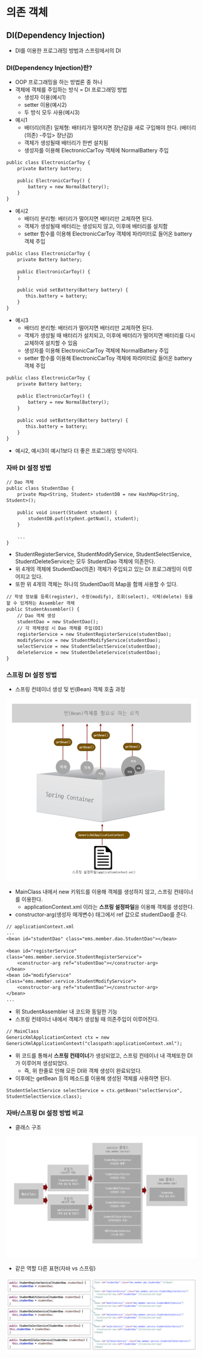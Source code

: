 의존 객체
=======

## DI(Dependency Injection)
* DI를 이용한 프로그래밍 방법과 스프링에서의 DI
### DI(Dependency Injection)란?
* OOP 프로그래밍을 하는 방법론 중 하나
* 객체에 객체를 주입하는 방식 = DI 프로그래밍 방법
    - 생성자 이용(예시1)
    - setter 이용(예시2)
    - 두 방식 모두 사용(예시3)
* 예시1
    - 배터리(의존) 일체형: 배터리가 떨어지면 장난감을 새로 구입해야 한다. (배터리(의존) -주입> 장난감)
    - 객체가 생성될때 배터리가 한번 설치됨
    - 생성자를 이용해 ElectronicCarToy 객체에 NormalBattery 주입
```
public class ElectronicCarToy {
    private Battery battery;
    
    public ElectronicCarToy() {
        battery = new NormalBattery();
    }
}
```
* 예시2
    - 배터리 분리형: 배터리가 떨어지면 배터리만 교체하면 된다.
    - 객체가 생성될때 배터리는 생성되지 않고, 이후에 배터리를 설치함
    - setter 함수를 이용해 ElectronicCarToy 객체에 파라미터로 들어온 battery 객체 주입
 ```
 public class ElectronicCarToy {
     private Battery battery;
     
     public ElectronicCarToy() {
     }
     
     public void setBattery(Battery battery) {
        this.battery = battery;
     }
 }
 ```   
* 예시3
    - 배터리 분리형: 배터리가 떨어지면 배터리만 교체하면 된다.
    - 객체가 생성될 때 배터리가 설치되고, 이후에 배터리가 떨어지면 배터리를 다시 교체하여 설치할 수 있음
    - 생성자를 이용해 ElectronicCarToy 객체에 NormalBattery 주입
    - setter 함수를 이용해 ElectronicCarToy 객체에 파라미터로 들어온 battery 객체 주입
 ```
 public class ElectronicCarToy {
     private Battery battery;
     
     public ElectronicCarToy() {
         battery = new NormalBattery();
     }
     
     public void setBattery(Battery battery) {
        this.battery = battery;
     }
 }
 ```
 * 예시2, 예시3이 예시1보다 더 좋은 프로그래밍 방식이다.
  
### 자바 DI 설정 방법
```
// Dao 객체
public class StudentDao {
    private Map<String, Student> studentDB = new HashMap<String, Student>();
    
    public void insert(Student student) {
        studentDB.put(stydent.getNum(), student);
    }
    
    ...
}
```
* StudentRegisterService, StudentModifyService, StudentSelectService, StudentDeleteService는 모두 StudentDao 객체에 의존한다.
* 위 4개의 객체에 StudentDao(의존) 객체가 주입되고 있는 DI 프로그래밍이 이루어지고 있다.
* 또한 위 4개의 객체는 하나의 StudentDao의 Map을 함께 사용할 수 있다. 

```
// 학생 정보를 등록(register), 수정(modify), 조회(select), 삭제(delete) 등을 할 수 있게하는 Assembler 객체
public StudentAssembler() {
    // Dao 객체 생성
    studentDao = new StudentDao();
    // 각 객체생성 시 Dao 객체를 주입(DI)
    registerService = new StudentRegisterService(studentDao);
    modifyService = new StudentModifyService(studentDao);
    selectService = new StudentSelectService(studentDao);
    deleteService = new StudentDeleteService(studentDao);
}
```

### 스프링 DI 설정 방법
* 스프링 컨테이너 생성 및 빈(Bean) 객체 호출 과정
<img src="/images/3.png" />   

* MainClass 내에서 new 키워드를 이용해 객체를 생성하지 않고, 스프링 컨테이너를 이용한다.
    - applicationContext.xml 이라는 **스프링 설정파일**을 이용해 객체를 생성한다.
* constructor-arg(생성자 매개변수) 태그에서 ref 값으로 studentDao를 준다.
```
// applicationContext.xml
...
<bean id="studentDao" class="ems.member.dao.StudentDao"></bean>

<bean id="registerService" class="ems.member.service.StudentRegisterService">
    <constructor-arg ref="studentDao"></constructor-arg>
</bean>
<bean id="modifyService" class="ems.member.service.StudentModifyService">
    <constructor-arg ref="studentDao"></constructor-arg>
</bean>
...

```
* 위 StudentAssembler 내 코드와 동일한 기능
* 스프링 컨테이너 내에서 객체가 생성될 때 의존주입이 이루어진다. 

```
// MainClass
GenericXmlApplicationContext ctx = new GenericXmlApplicationContext("classpath:applicationContext.xml");
```
* 위 코드를 통해서 **스프링 컨테이너**가 생성되었고, 스프링 컨테이너 내 객체또한 DI가 이루어져 생성되었다. 
    - 즉, 위 한줄로 인해 모든 DI와 객체 생성이 완료되었다. 
* 이후에는 getBean 등의 메소드를 이용해 생성된 객체를 사용하면 된다.
```
StudentSelectService selectService = ctx.getBean("selectService", StudentSelectService.class);
```

### 자바/스프링 DI 설정 방법 비교
* 클래스 구조
<img src="/images/4.png" />   

* 같은 역할 다른 표현(자바 vs 스프링)
<img src="/images/5.png" />   



